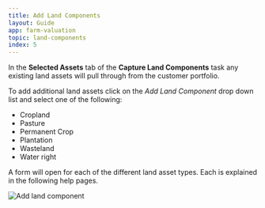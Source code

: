 ```yaml
---
title: Add Land Components
layout: Guide
app: farm-valuation
topic: land-components
index: 5
---
```


In the **Selected Assets** tab of the **Capture Land Components** task any existing land assets will pull through from the customer portfolio. 

To add additional land assets click on the *Add Land Component* drop down list and select one of the following:

- Cropland
- Pasture
- Permanent Crop
- Plantation
- Wasteland
- Water right

A form will open for each of the different land asset types. Each is explained in the following help pages.

![Add land component](/images/guides/farm-valuation/add_land_component.jpg)
